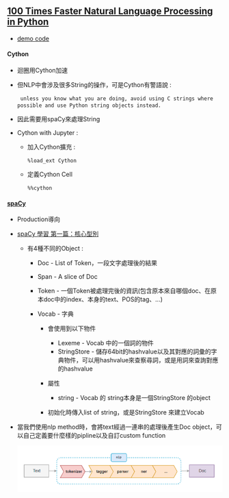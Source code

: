 
## [100 Times Faster Natural Language Processing in Python](https://medium.com/huggingface/100-times-faster-natural-language-processing-in-python-ee32033bdced)
* [demo code](https://github.com/huggingface/100-times-faster-nlp/blob/master/100-times-faster-nlp-in-python.ipynb)

#### Cython
* 迴圈用Cython加速

* 但NLP中會涉及很多String的操作，可是Cython有警語說 :
    ```
     unless you know what you are doing, avoid using C strings where possible and use Python string objects instead.
    ```
    
* 因此需要用spaCy來處理String

* Cython with Jupyter :

    * 加入Cython擴充 : 

        ```
        %load_ext Cython
        ```

    * 定義Cython Cell

        ```
        %%cython
        ```

        



#### [spaCy](https://spacy.io/)

* Production導向

  

* [spaCy 學習 第一篇：核心型別](https://www.itread01.com/content/1557454262.html) 

  * 有4種不同的Object :

    * Doc - List of Token，一段文字處理後的結果

    * Span - A slice of Doc

    * Token - 一個Token被處理完後的資訊(包含原本來自哪個doc、在原本doc中的index、本身的text、POS的tag、...)

    * Vocab - 字典

      * 會使用到以下物件

        * Lexeme - Vocab 中的一個詞的物件
        * StringStore - 儲存64bit的hashvalue以及其對應的詞彙的字典物件，可以用hashvalue來查察尋詞，或是用詞來查詢對應的hashvalue

      * 屬性

        * string - Vocab 的 string本身是一個StringStore 的object

      * 初始化時傳入list of string，或是StringStore 來建立Vocab 

        

* 當我們使用nlp method時，會將text經過一連串的處理後產生Doc  object，可以自己定義要什麼樣的pipline以及自訂custom function

  ![spaCy_pipline](.\readme.assets\spaCy_pipline.PNG)

  

  

